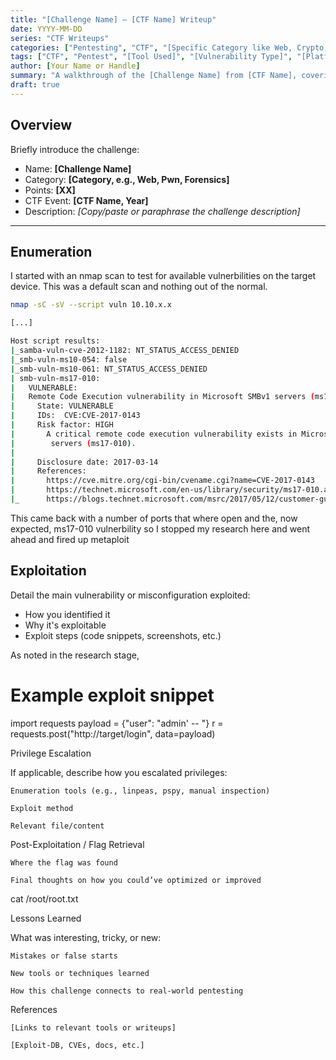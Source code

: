 ```yaml
---
title: "[Challenge Name] – [CTF Name] Writeup"
date: YYYY-MM-DD
series: "CTF Writeups"
categories: ["Pentesting", "CTF", "[Specific Category like Web, Crypto, Pwn, etc.]"]
tags: ["CTF", "Pentest", "[Tool Used]", "[Vulnerability Type]", "[Platform if relevant]"]
author: [Your Name or Handle]
summary: "A walkthrough of the [Challenge Name] from [CTF Name], covering the approach, tools, and exploitation steps."
draft: true
---
```


## Overview

Briefly introduce the challenge:
- Name: **[Challenge Name]**
- Category: **[Category, e.g., Web, Pwn, Forensics]**
- Points: **[XX]**
- CTF Event: **[CTF Name, Year]**
- Description: *[Copy/paste or paraphrase the challenge description]*

---

## Enumeration

I started with an nmap scan to test for available vulnerbilities on the target device.  This was a default scan and nothing out of the normal.

```bash
nmap -sC -sV --script vuln 10.10.x.x

[...]

Host script results:
|_samba-vuln-cve-2012-1182: NT_STATUS_ACCESS_DENIED
|_smb-vuln-ms10-054: false
|_smb-vuln-ms10-061: NT_STATUS_ACCESS_DENIED
| smb-vuln-ms17-010:
|   VULNERABLE:
|   Remote Code Execution vulnerability in Microsoft SMBv1 servers (ms17-010)
|     State: VULNERABLE
|     IDs:  CVE:CVE-2017-0143
|     Risk factor: HIGH
|       A critical remote code execution vulnerability exists in Microsoft SMBv1
|        servers (ms17-010).
|
|     Disclosure date: 2017-03-14
|     References:
|       https://cve.mitre.org/cgi-bin/cvename.cgi?name=CVE-2017-0143
|       https://technet.microsoft.com/en-us/library/security/ms17-010.aspx
|_      https://blogs.technet.microsoft.com/msrc/2017/05/12/customer-guidance-for-wannacrypt-attacks/
```

This came back with a number of ports that where open and the, now expected, ms17-010 vulnerbility so I stopped my research here and went ahead and fired up metaploit

## Exploitation

Detail the main vulnerability or misconfiguration exploited:

* How you identified it
* Why it's exploitable
* Exploit steps (code snippets, screenshots, etc.)

As noted in the research stage,

# Example exploit snippet
import requests
payload = {"user": "admin' -- "}
r = requests.post("http://target/login", data=payload)

Privilege Escalation

If applicable, describe how you escalated privileges:

    Enumeration tools (e.g., linpeas, pspy, manual inspection)

    Exploit method

    Relevant file/content

Post-Exploitation / Flag Retrieval

    Where the flag was found

    Final thoughts on how you could’ve optimized or improved

cat /root/root.txt

Lessons Learned

What was interesting, tricky, or new:

    Mistakes or false starts

    New tools or techniques learned

    How this challenge connects to real-world pentesting

References

    [Links to relevant tools or writeups]

    [Exploit-DB, CVEs, docs, etc.]
